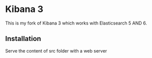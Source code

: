 # Kibana 3
This is my fork of Kibana 3 which works with Elasticsearch 5 AND 6. 


## Installation
Serve the content of src folder with a web server

